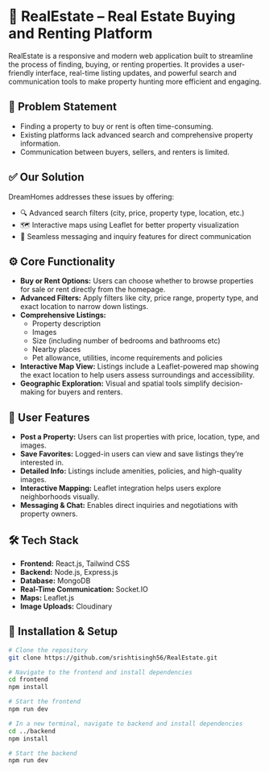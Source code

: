 # 🏡 RealEstate – Real Estate Buying and Renting Platform

RealEstate is a responsive and modern web application built to streamline the process of finding, buying, or renting properties. It provides a user-friendly interface, real-time listing updates, and powerful search and communication tools to make property hunting more efficient and engaging.


## 🚨 Problem Statement

- Finding a property to buy or rent is often time-consuming.
- Existing platforms lack advanced search and comprehensive property information.
- Communication between buyers, sellers, and renters is limited.


## ✅ Our Solution

DreamHomes addresses these issues by offering:

- 🔍 Advanced search filters (city, price, property type, location, etc.)
- 🗺️ Interactive maps using Leaflet for better property visualization
- 💬 Seamless messaging and inquiry features for direct communication


## ⚙️ Core Functionality

- **Buy or Rent Options:** Users can choose whether to browse properties for sale or rent directly from the homepage.
- **Advanced Filters:** Apply filters like city, price range, property type, and exact location to narrow down listings.
- **Comprehensive Listings:** 
  - Property description
  - Images
  - Size (including number of bedrooms and bathrooms etc)
  - Nearby places
  - Pet allowance, utilities, income requirements and policies
- **Interactive Map View:** Listings include a Leaflet-powered map showing the exact location to help users assess surroundings and accessibility.
- **Geographic Exploration:** Visual and spatial tools simplify decision-making for buyers and renters.


## 👤 User Features

- **Post a Property:** Users can list properties with price, location, type, and images.
- **Save Favorites:** Logged-in users can view and save listings they’re interested in.
- **Detailed Info:** Listings include amenities, policies, and high-quality images.
- **Interactive Mapping:** Leaflet integration helps users explore neighborhoods visually.
- **Messaging & Chat:** Enables direct inquiries and negotiations with property owners.


## 🛠️ Tech Stack

- **Frontend:** React.js, Tailwind CSS
- **Backend:** Node.js, Express.js
- **Database:** MongoDB
- **Real-Time Communication:** Socket.IO
- **Maps:** Leaflet.js
- **Image Uploads:** Cloudinary


## 🚀 Installation & Setup

```bash
# Clone the repository
git clone https://github.com/srishtisingh56/RealEstate.git

# Navigate to the frontend and install dependencies
cd frontend
npm install

# Start the frontend
npm run dev

# In a new terminal, navigate to backend and install dependencies
cd ../backend
npm install

# Start the backend
npm run dev
